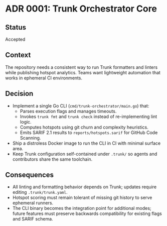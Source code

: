 # ADR 0001: Trunk Orchestrator Core

## Status

Accepted

## Context

The repository needs a consistent way to run Trunk formatters and linters while publishing hotspot analytics. Teams want lightweight automation that works in ephemeral CI environments.

## Decision

- Implement a single Go CLI (`cmd/trunk-orchestrator/main.go`) that:
  - Parses execution flags and manages timeouts.
  - Invokes `trunk fmt` and `trunk check` instead of re-implementing lint logic.
  - Computes hotspots using git churn and complexity heuristics.
  - Emits SARIF 2.1 results to `reports/hotspots.sarif` for GitHub Code Scanning.
- Ship a distroless Docker image to run the CLI in CI with minimal surface area.
- Keep Trunk configuration self-contained under `.trunk/` so agents and contributors share the same toolchain.

## Consequences

- All linting and formatting behavior depends on Trunk; updates require editing `.trunk/trunk.yaml`.
- Hotspot scoring must remain tolerant of missing git history to serve ephemeral runners.
- The CLI binary becomes the integration point for additional modes; future features must preserve backwards compatibility for existing flags and SARIF schema.
